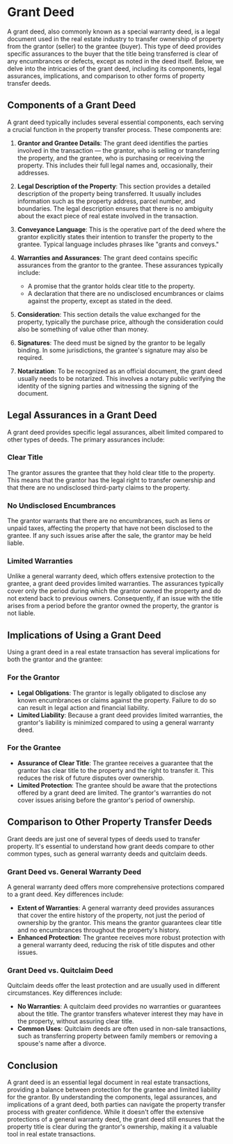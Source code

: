 # Grant Deed

A grant deed, also commonly known as a special warranty deed, is a legal document used in the real estate industry to transfer ownership of property from the grantor (seller) to the grantee (buyer). This type of deed provides specific assurances to the buyer that the title being transferred is clear of any encumbrances or defects, except as noted in the deed itself. Below, we delve into the intricacies of the grant deed, including its components, legal assurances, implications, and comparison to other forms of property transfer deeds.

## Components of a Grant Deed

A grant deed typically includes several essential components, each serving a crucial function in the property transfer process. These components are:

1. **Grantor and Grantee Details**: The grant deed identifies the parties involved in the transaction — the grantor, who is selling or transferring the property, and the grantee, who is purchasing or receiving the property. This includes their full legal names and, occasionally, their addresses.

2. **Legal Description of the Property**: This section provides a detailed description of the property being transferred. It usually includes information such as the property address, parcel number, and boundaries. The legal description ensures that there is no ambiguity about the exact piece of real estate involved in the transaction.

3. **Conveyance Language**: This is the operative part of the deed where the grantor explicitly states their intention to transfer the property to the grantee. Typical language includes phrases like "grants and conveys."

4. **Warranties and Assurances**: The grant deed contains specific assurances from the grantor to the grantee. These assurances typically include:
   - A promise that the grantor holds clear title to the property.
   - A declaration that there are no undisclosed encumbrances or claims against the property, except as stated in the deed.

5. **Consideration**: This section details the value exchanged for the property, typically the purchase price, although the consideration could also be something of value other than money.

6. **Signatures**: The deed must be signed by the grantor to be legally binding. In some jurisdictions, the grantee's signature may also be required.

7. **Notarization**: To be recognized as an official document, the grant deed usually needs to be notarized. This involves a notary public verifying the identity of the signing parties and witnessing the signing of the document.

## Legal Assurances in a Grant Deed

A grant deed provides specific legal assurances, albeit limited compared to other types of deeds. The primary assurances include:

### Clear Title

The grantor assures the grantee that they hold clear title to the property. This means that the grantor has the legal right to transfer ownership and that there are no undisclosed third-party claims to the property.

### No Undisclosed Encumbrances

The grantor warrants that there are no encumbrances, such as liens or unpaid taxes, affecting the property that have not been disclosed to the grantee. If any such issues arise after the sale, the grantor may be held liable.

### Limited Warranties

Unlike a general warranty deed, which offers extensive protection to the grantee, a grant deed provides limited warranties. The assurances typically cover only the period during which the grantor owned the property and do not extend back to previous owners. Consequently, if an issue with the title arises from a period before the grantor owned the property, the grantor is not liable.

## Implications of Using a Grant Deed

Using a grant deed in a real estate transaction has several implications for both the grantor and the grantee:

### For the Grantor

- **Legal Obligations**: The grantor is legally obligated to disclose any known encumbrances or claims against the property. Failure to do so can result in legal action and financial liability.
- **Limited Liability**: Because a grant deed provides limited warranties, the grantor's liability is minimized compared to using a general warranty deed.

### For the Grantee

- **Assurance of Clear Title**: The grantee receives a guarantee that the grantor has clear title to the property and the right to transfer it. This reduces the risk of future disputes over ownership.
- **Limited Protection**: The grantee should be aware that the protections offered by a grant deed are limited. The grantor's warranties do not cover issues arising before the grantor's period of ownership.

## Comparison to Other Property Transfer Deeds

Grant deeds are just one of several types of deeds used to transfer property. It's essential to understand how grant deeds compare to other common types, such as general warranty deeds and quitclaim deeds.

### Grant Deed vs. General Warranty Deed

A general warranty deed offers more comprehensive protections compared to a grant deed. Key differences include:

- **Extent of Warranties**: A general warranty deed provides assurances that cover the entire history of the property, not just the period of ownership by the grantor. This means the grantor guarantees clear title and no encumbrances throughout the property's history.
- **Enhanced Protection**: The grantee receives more robust protection with a general warranty deed, reducing the risk of title disputes and other issues.

### Grant Deed vs. Quitclaim Deed

Quitclaim deeds offer the least protection and are usually used in different circumstances. Key differences include:

- **No Warranties**: A quitclaim deed provides no warranties or guarantees about the title. The grantor transfers whatever interest they may have in the property, without assuring clear title.
- **Common Uses**: Quitclaim deeds are often used in non-sale transactions, such as transferring property between family members or removing a spouse's name after a divorce.

## Conclusion

A grant deed is an essential legal document in real estate transactions, providing a balance between protection for the grantee and limited liability for the grantor. By understanding the components, legal assurances, and implications of a grant deed, both parties can navigate the property transfer process with greater confidence. While it doesn't offer the extensive protections of a general warranty deed, the grant deed still ensures that the property title is clear during the grantor's ownership, making it a valuable tool in real estate transactions.